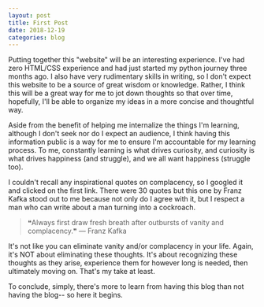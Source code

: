```yaml
---
layout: post
title: First Post
date: 2018-12-19
categories: blog
---
```


Putting together this "website" will be an interesting experience. I've had zero HTML/CSS experience and had just started my python journey three months ago. I also have very rudimentary skills in writing, so I don't expect this website to be a source of great wisdom or knowledge. Rather, I think this will be a great way for me to jot down thoughts so that over time, hopefully, I'll be able to organize my ideas in a more concise and thoughtful way.

Aside from the benefit of helping me internalize the things I'm learning, although I don't seek nor do I expect an audience, I think having this information public is a way for me to ensure I'm accountable for my learning process. To me, constantly learning is what drives curiosity, and curiosity is what drives happiness (and struggle), and we all want happiness (struggle too).

I couldn't recall any inspirational quotes on complacency, so I googled it and clicked on the first link. There were 30 quotes but this one by Franz Kafka stood out to me because not only do I agree with it, but I respect a man who can write about a man turning into a cockroach.

> ❝Always first draw fresh breath after outbursts of vanity and complacency.❞
> ― Franz Kafka

It's not like you can eliminate vanity and/or complacency in your life. Again, it's NOT about eliminating these thoughts. It's about recognizing these thoughts as they arise, experience them for however long is needed, then ultimately moving on. That's my take at least.


To conclude, simply, there's more to learn from having this blog than not having the blog-- so here it begins.
